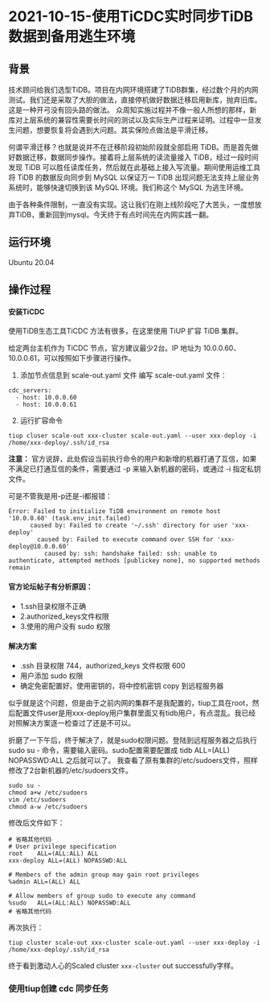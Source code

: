 # 2021-10-15-使用TiCDC实时同步TiDB数据到备用逃生环境

## 背景
技术顾问给我们选型TiDB。项目在内网环境搭建了TiDB群集，经过数个月的内网测试。我们还是采取了大胆的做法，直接停机做好数据迁移启用新库，抛弃旧库。这是一种开弓没有回头路的做法。
众周知实施过程并不像一般人所想的那样，新库对上层系统的兼容性需要长时间的测试以及实际生产过程来证明。过程中一旦发生问题，想要恢复将会遇到大问题。其实保险点做法是平滑迁移。

何谓平滑迁移？也就是说并不在迁移阶段初始阶段就全部启用 TiDB。而是首先做好数据迁移，数据同步操作。接着将上层系统的读流量接入 TiDB，经过一段时间发现 TiDB 可以胜任读库任务，然后就在此基础上接入写流量。期间使用运维工具将 TiDB 的数据反向同步到 MySQL 以保证万一 TiDB 出现问题无法支持上层业务系统时，能够快速切换到该 MySQL 环境。我们称这个 MySQL 为逃生环境。

由于各种条件限制，一直没有实现。这让我们在刚上线阶段吃了大苦头，一度想放弃TiDB，重新回到mysql。今天终于有点时间先在内网实践一翻。

## 运行环境
Ubuntu 20.04

## 操作过程
#### 安装TiCDC
使用TiDB生态工具TiCDC
方法有很多，在这里使用 TiUP 扩容 TiDB 集群。

给定两台主机作为 TiCDC 节点，官方建议最少2台。IP 地址为 10.0.0.60、10.0.0.61，可以按照如下步骤进行操作。

1. 添加节点信息到 scale-out.yaml 文件
编写 scale-out.yaml 文件：

```
cdc_servers:
  - host: 10.0.0.60
  - host: 10.0.0.61
```

2. 运行扩容命令
```
tiup cluser scale-out xxx-cluster scale-out.yaml --user xxx-deploy -i /home/xxx-deploy/.ssh/id_rsa
```

**注意：** 官方说辞，此处假设当前执行命令的用户和新增的机器打通了互信，如果不满足已打通互信的条件，需要通过 -p 来输入新机器的密码，或通过 -i 指定私钥文件。

可是不管我是用-p还是-i都报错：
```
Error: Failed to initialize TiDB environment on remote host '10.0.0.60' (task.env_init.failed)
      caused by: Failed to create '~/.ssh' directory for user 'xxx-deploy'
        caused by: Failed to execute command over SSH for 'xxx-deploy@10.0.0.60'
          caused by: ssh: handshake failed: ssh: unable to authenticate, attempted methods [publickey none], no supported methods remain
```
#### 官方论坛帖子有分析原因：
- 1.ssh目录权限不正确
- 2.authorized_keys文件权限
- 3.使用的用户没有 sudo 权限
#### 解决方案
- .ssh 目录权限 744，authorized_keys 文件权限 600
- 用户添加 sudo 权限
- 确定免密配置好。使用密钥的，将中控机密钥 copy 到远程服务器

似乎就是这个问题，但是由于之前内网的集群不是我配置的，tiup工具在root，然后配置文件user是用xxx-deploy用户集群里面又有tidb用户，有点混乱。我已经对照解决方案逐一检查过了还是不可以。

折磨了一下午后，终于解决了，就是sudo权限问题。登陆到远程服务器之后执行 sudo su - 命令，需要输入密码。sudo配置需要配置成 tidb ALL=(ALL) NOPASSWD:ALL 之后就可以了。
我查看了原有集群的/etc/sudoers文件，照样修改了2台新机器的/etc/sudoers文件。
```
sudo su -
chmod a+w /etc/sudoers
vim /etc/sudoers
chmod a-w /etc/sudoers
```
修改后文件如下：
```
# 省略其他代码
# User privilege specification
root    ALL=(ALL:ALL) ALL
xxx-deploy ALL=(ALL) NOPASSWD:ALL

# Members of the admin group may gain root privileges
%admin ALL=(ALL) ALL

# Allow members of group sudo to execute any command
%sudo   ALL=(ALL:ALL) NOPASSWD:ALL
# 省略其他代码
```

再次执行：
```
tiup cluster scale-out xxx-cluster scale-out.yaml --user xxx-deploy -i /home/xxx-deploy/.ssh/id_rsa
```
终于看到激动人心的Scaled cluster `xxx-cluster` out successfully字样。

### 使用tiup创建 cdc 同步任务
